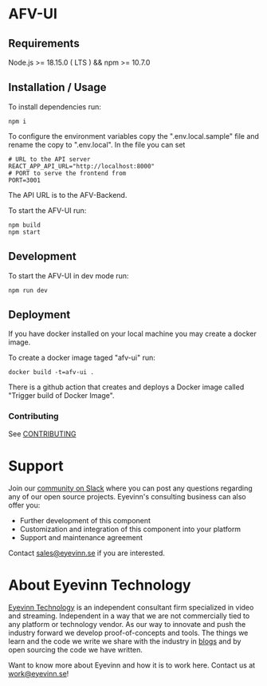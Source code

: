 # AFV-UI

## Requirements

Node.js >= 18.15.0 ( LTS ) && npm >= 10.7.0

## Installation / Usage

To install dependencies run:

```
npm i
```

To configure the environment variables copy the ".env.local.sample" file and rename the copy to ".env.local". In the file you can set

```
# URL to the API server
REACT_APP_API_URL="http://localhost:8000"
# PORT to serve the frontend from
PORT=3001
```

The API URL is to the AFV-Backend.

To start the AFV-UI run:

```
npm build
npm start
```

## Development

To start the AFV-UI in dev mode run:

```
npm run dev
```

## Deployment

If you have docker installed on your local machine you may create a docker image.

To create a docker image taged "afv-ui" run:

```
docker build -t=afv-ui .
```

There is a github action that creates and deploys a Docker image called "Trigger build of Docker Image".

### Contributing

See [CONTRIBUTING](CONTRIBUTING.md)

# Support

Join our [community on Slack](http://slack.streamingtech.se) where you can post any questions regarding any of our open source projects. Eyevinn's consulting business can also offer you:

- Further development of this component
- Customization and integration of this component into your platform
- Support and maintenance agreement

Contact [sales@eyevinn.se](mailto:sales@eyevinn.se) if you are interested.

# About Eyevinn Technology

[Eyevinn Technology](https://www.eyevinntechnology.se) is an independent consultant firm specialized in video and streaming. Independent in a way that we are not commercially tied to any platform or technology vendor. As our way to innovate and push the industry forward we develop proof-of-concepts and tools. The things we learn and the code we write we share with the industry in [blogs](https://dev.to/video) and by open sourcing the code we have written.

Want to know more about Eyevinn and how it is to work here. Contact us at work@eyevinn.se!
